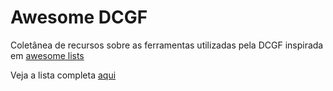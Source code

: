# Awesome DCGF

Coletânea de recursos sobre as ferramentas utilizadas pela DCGF inspirada em [awesome lists](https://github.com/sindresorhus/awesome)

Veja a lista completa [aqui](https://github.com/dcgf/awesome_dcgf/wiki)
